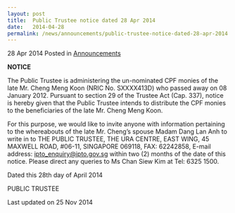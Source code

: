 ```yaml
---
layout: post
title:  Public Trustee notice dated 28 Apr 2014
date:   2014-04-28
permalink: /news/announcements/public-trustee-notice-dated-28-apr-2014
---
```


28 Apr 2014 Posted in [Announcements](/news/announcements) 

**NOTICE**

The Public Trustee is administering the un-nominated CPF monies of the late Mr. Cheng Meng Koon (NRIC No. SXXXX413D) who passed away on 08 January 2012.  Pursuant to section 29 of the Trustee Act (Cap. 337), notice is hereby given that the Public Trustee intends to distribute the CPF monies to the beneficiaries of the late Mr. Cheng Meng Koon.      

For this purpose, we would like to invite anyone with information pertaining to the whereabouts of the late Mr. Cheng’s spouse Madam Dang Lan Anh to write in to THE PUBLIC TRUSTEE, THE URA CENTRE, EAST WING, 45 MAXWELL ROAD, #06-11, SINGAPORE 069118, FAX: 62242858, E-mail address: <ipto_enquiry@ipto.gov.sg> within two (2) months of the date of this notice. Please direct any queries to Ms Chan Siew Kim at Tel: 6325 1500.

Dated this 28th day of April 2014

PUBLIC TRUSTEE

<p class="right-side-updated">Last updated on 25 Nov 2014</p> 
